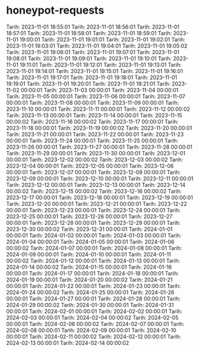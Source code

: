 # honeypot-requests
Tarih: 2023-11-01 18:55:01
Tarih: 2023-11-01 18:56:01
Tarih: 2023-11-01 18:57:01
Tarih: 2023-11-01 18:58:01
Tarih: 2023-11-01 18:59:01
Tarih: 2023-11-01 19:00:01
Tarih: 2023-11-01 19:01:01
Tarih: 2023-11-01 19:02:01
Tarih: 2023-11-01 19:03:01
Tarih: 2023-11-01 19:04:01
Tarih: 2023-11-01 19:05:02
Tarih: 2023-11-01 19:06:01
Tarih: 2023-11-01 19:07:01
Tarih: 2023-11-01 19:08:01
Tarih: 2023-11-01 19:09:01
Tarih: 2023-11-01 19:10:01
Tarih: 2023-11-01 19:11:01
Tarih: 2023-11-01 19:12:01
Tarih: 2023-11-01 19:13:01
Tarih: 2023-11-01 19:14:01
Tarih: 2023-11-01 19:15:01
Tarih: 2023-11-01 19:16:01
Tarih: 2023-11-01 19:17:01
Tarih: 2023-11-01 19:18:01
Tarih: 2023-11-01 19:19:01
Tarih: 2023-11-01 19:20:01
Tarih: 2023-11-01 19:21:01
Tarih: 2023-11-02 00:00:01
Tarih: 2023-11-03 00:00:01
Tarih: 2023-11-04 00:00:01
Tarih: 2023-11-05 00:00:01
Tarih: 2023-11-06 00:00:01
Tarih: 2023-11-07 00:00:01
Tarih: 2023-11-08 00:00:01
Tarih: 2023-11-09 00:00:01
Tarih: 2023-11-10 00:00:01
Tarih: 2023-11-11 00:00:01
Tarih: 2023-11-12 00:00:02
Tarih: 2023-11-13 00:00:01
Tarih: 2023-11-14 00:00:01
Tarih: 2023-11-15 00:00:02
Tarih: 2023-11-16 00:00:02
Tarih: 2023-11-17 00:00:01
Tarih: 2023-11-18 00:00:01
Tarih: 2023-11-19 00:00:02
Tarih: 2023-11-20 00:00:01
Tarih: 2023-11-21 00:00:01
Tarih: 2023-11-22 00:00:01
Tarih: 2023-11-23 00:00:01
Tarih: 2023-11-24 00:00:01
Tarih: 2023-11-25 00:00:01
Tarih: 2023-11-26 00:00:01
Tarih: 2023-11-27 00:00:01
Tarih: 2023-11-28 00:00:01
Tarih: 2023-11-29 00:00:01
Tarih: 2023-11-30 00:00:01
Tarih: 2023-12-01 00:00:01
Tarih: 2023-12-02 00:00:02
Tarih: 2023-12-03 00:00:02
Tarih: 2023-12-04 00:00:01
Tarih: 2023-12-05 00:00:01
Tarih: 2023-12-06 00:00:01
Tarih: 2023-12-07 00:00:01
Tarih: 2023-12-08 00:00:01
Tarih: 2023-12-09 00:00:01
Tarih: 2023-12-10 00:00:01
Tarih: 2023-12-11 00:00:01
Tarih: 2023-12-12 00:00:01
Tarih: 2023-12-13 00:00:01
Tarih: 2023-12-14 00:00:02
Tarih: 2023-12-15 00:00:02
Tarih: 2023-12-16 00:00:02
Tarih: 2023-12-17 00:00:01
Tarih: 2023-12-18 00:00:01
Tarih: 2023-12-19 00:00:01
Tarih: 2023-12-20 00:00:01
Tarih: 2023-12-21 00:00:01
Tarih: 2023-12-22 00:00:01
Tarih: 2023-12-23 00:00:01
Tarih: 2023-12-24 00:00:01
Tarih: 2023-12-25 00:00:01
Tarih: 2023-12-26 00:00:01
Tarih: 2023-12-27 00:00:01
Tarih: 2023-12-28 00:00:01
Tarih: 2023-12-29 00:00:01
Tarih: 2023-12-30 00:00:02
Tarih: 2023-12-31 00:00:01
Tarih: 2024-01-01 00:00:01
Tarih: 2024-01-02 00:00:01
Tarih: 2024-01-03 00:00:01
Tarih: 2024-01-04 00:00:01
Tarih: 2024-01-05 00:00:01
Tarih: 2024-01-06 00:00:02
Tarih: 2024-01-07 00:00:01
Tarih: 2024-01-08 00:00:01
Tarih: 2024-01-09 00:00:01
Tarih: 2024-01-10 00:00:01
Tarih: 2024-01-11 00:00:02
Tarih: 2024-01-12 00:00:01
Tarih: 2024-01-13 00:00:01
Tarih: 2024-01-14 00:00:02
Tarih: 2024-01-15 00:00:01
Tarih: 2024-01-16 00:00:01
Tarih: 2024-01-17 00:00:01
Tarih: 2024-01-18 00:00:01
Tarih: 2024-01-19 00:00:01
Tarih: 2024-01-20 00:00:02
Tarih: 2024-01-21 00:00:01
Tarih: 2024-01-22 00:00:01
Tarih: 2024-01-23 00:00:01
Tarih: 2024-01-24 00:00:02
Tarih: 2024-01-25 00:00:01
Tarih: 2024-01-26 00:00:01
Tarih: 2024-01-27 00:00:01
Tarih: 2024-01-28 00:00:01
Tarih: 2024-01-29 00:00:02
Tarih: 2024-01-30 00:00:01
Tarih: 2024-01-31 00:00:01
Tarih: 2024-02-01 00:00:01
Tarih: 2024-02-02 00:00:01
Tarih: 2024-02-03 00:00:01
Tarih: 2024-02-04 00:00:02
Tarih: 2024-02-05 00:00:01
Tarih: 2024-02-06 00:00:02
Tarih: 2024-02-07 00:00:01
Tarih: 2024-02-08 00:00:01
Tarih: 2024-02-09 00:00:01
Tarih: 2024-02-10 00:00:01
Tarih: 2024-02-11 00:00:02
Tarih: 2024-02-12 00:00:01
Tarih: 2024-02-13 00:00:01
Tarih: 2024-02-14 00:00:02
